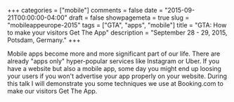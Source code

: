 +++
categories = ["mobile"]
comments = false
date = "2015-09-21T00:00:00-04:00"
draft = false
showpagemeta = true
slug = "mobileappeurope-2015"
tags = ["GTA", "apps", "mobile"]
title = "GTA: How to make your visitors Get The App"
description = "September 28 - 29, 2015, Potsdam, Germany."
+++

Mobile apps become more and more significant part of our life. There are already "apps only" hyper-popular services like Instagram or Uber. If you have a website but also a mobile app, some day you might end up loosing your users if you won't advertise your app properly on your website. During this talk I will demonstrate you some techniques we use at Booking.com to make our visitors Get The App.